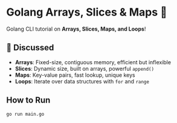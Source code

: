 # Golang Arrays, Slices & Maps 🚀

Golang CLI tutorial on **Arrays, Slices, Maps, and Loops**!  

## 📜 Discussed
- **Arrays**: Fixed-size, contiguous memory, efficient but inflexible
- **Slices**: Dynamic size, built on arrays, powerful `append()`
- **Maps**: Key-value pairs, fast lookup, unique keys
- **Loops**: Iterate over data structures with `for` and `range`

## How to Run

   ```sh
   go run main.go
